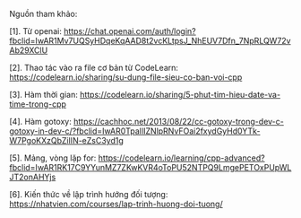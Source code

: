 

Nguồn tham khảo:

   [1]. Từ openai:
https://chat.openai.com/auth/login?fbclid=IwAR1Mv7UQSyHDqeKqAAD8t2vcKLtpsJ_NhEUV7Dfn_7NpRLQW72vAb29XClU

   [2]. Thao tác vào ra file cơ bản từ CodeLearn:
https://codelearn.io/sharing/su-dung-file-sieu-co-ban-voi-cpp

   [3]. Hàm thời gian:
https://codelearn.io/sharing/5-phut-tim-hieu-date-va-time-trong-cpp

   [4]. Hàm gotoxy:
https://cachhoc.net/2013/08/22/cc-gotoxy-trong-dev-c-gotoxy-in-dev-c/?fbclid=IwAR0TpaIlIZNlpRNvFOai2fxydGyHd0YTk-W7PgoKXzQbZilIN-eZsC3yd1g
   
   [5]. Mảng, vòng lặp for:
https://codelearn.io/learning/cpp-advanced?fbclid=IwAR1RK17C9YYunMZ7ZKwKVR4oToPU52NTPQ9LmgePETOxPUpWLJT2onAHYjs

   [6]. Kiến thức về lập trình hướng đối tượng:
 https://nhatvien.com/courses/lap-trinh-huong-doi-tuong/
  
